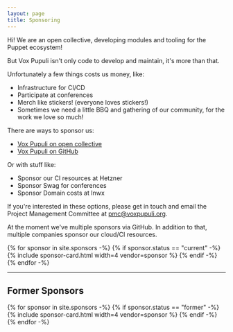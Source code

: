 ```yaml
---
layout: page
title: Sponsoring
---
```


Hi! We are an open collective, developing modules and tooling for the Puppet ecosystem!

But Vox Pupuli isn't only code to develop and maintain, it's more than that.

Unfortunately a few things costs us money, like:
- Infrastructure for CI/CD
- Participate at conferences
- Merch like stickers! (everyone loves stickers!)
- Sometimes we need a little BBQ and gathering of our community, for the work we love so much!

There are ways to sponsor us:
- [Vox Pupuli on open collective](https://opencollective.com/vox-pupuli)
- [Vox Pupuli on GitHub](https://github.com/sponsors/voxpupuli)

Or with stuff like:
- Sponsor our CI resources at Hetzner
- Sponsor Swag for conferences
- Sponsor Domain costs at Inwx

If you're interested in these options, please get in touch and email the Project Management Committee at pmc@voxpupuli.org.

At the moment we've multiple sponsors via GitHub. In addition to that, multiple
companies sponsor our cloud/CI resources.

<div class="row">
  {% for sponsor in site.sponsors -%}
    {% if sponsor.status == "current" -%}
    {% include sponsor-card.html width=4 vendor=sponsor %}
    {% endif -%}
  {% endfor -%}
</div>

---

## Former Sponsors

<div class="row former">
  {% for sponsor in site.sponsors -%}
    {% if sponsor.status == "former" -%}
    {% include sponsor-card.html width=4 vendor=sponsor %}
    {% endif -%}
  {% endfor -%}
</div>
